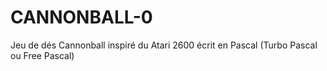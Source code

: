 # CANNONBALL-0
Jeu de dés Cannonball inspiré du Atari 2600 écrit en Pascal (Turbo Pascal ou Free Pascal)
